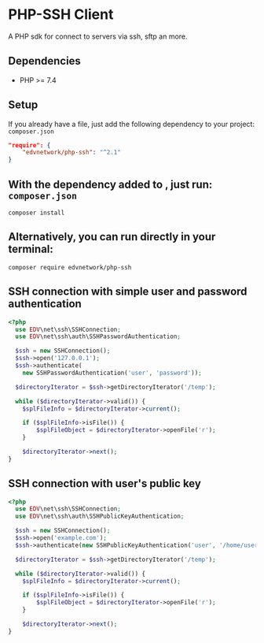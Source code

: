 # PHP-SSH Client
A PHP sdk for connect to servers via ssh, sftp an more.

## Dependencies
- PHP >= 7.4

## Setup
If you already have a file, just add the following dependency to your project: ```composer.json```

```json
"require": {
    "edvnetwork/php-ssh": "^2.1"
}
```

## With the dependency added to , just run: ```composer.json```
```ssh
composer install
```

## Alternatively, you can run directly in your terminal:
```
composer require edvnetwork/php-ssh
```

## SSH connection with simple user and password authentication

```php
<?php
  use EDV\net\ssh\SSHConnection;
  use EDV\net\ssh\auth\SSHPasswordAuthentication;

  $ssh = new SSHConnection();
  $ssh->open('127.0.0.1');
  $ssh->authenticate(
    new SSHPasswordAuthentication('user', 'password'));

  $directoryIterator = $ssh->getDirectoryIterator('/temp');

  while ($directoryIterator->valid()) {
    $splFileInfo = $directoryIterator->current();

    if ($splFileInfo->isFile()) {
        $splFileObject = $directoryIterator->openFile('r');
    }

    $directoryIterator->next();
}
```

## SSH connection with user's public key

```php
<?php
  use EDV\net\ssh\SSHConnection;
  use EDV\net\ssh\auth\SSHPublicKeyAuthentication;

  $ssh = new SSHConnection();
  $ssh->open('example.com');
  $ssh->authenticate(new SSHPublicKeyAuthentication('user', '/home/user/.ssh/id_rsa.pub', '/home/user/.ssh/id_rsa', 'passphrase'));

  $directoryIterator = $ssh->getDirectoryIterator('/temp');

  while ($directoryIterator->valid()) {
    $splFileInfo = $directoryIterator->current();

    if ($splFileInfo->isFile()) {
        $splFileObject = $directoryIterator->openFile('r');
    }

    $directoryIterator->next();
}
```
